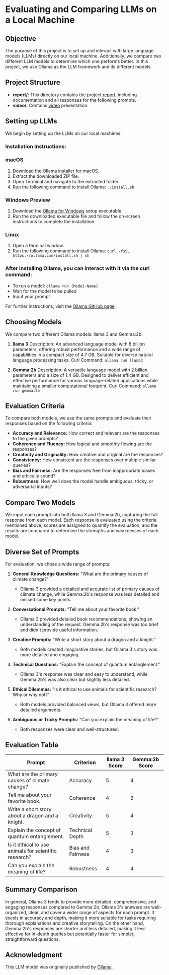 # Evaluating and Comparing LLMs on a Local Machine

## Objective
The purpose of this project is to set up and interact with large language models (LLMs) directly on our local machine. Additionally, we compare two different LLM models to determine which one performs better. In this project, we use Ollama as the LLM framework and its different models.

## Project Structure
- **report/**: This directory contains the project [report](report), including documentation and all responses for the following prompts.
- **video/**: Contains [video](video) presentation.

## Setting up LLMs
We begin by setting up the LLMs on our local machines:

### Installation Instructions:
### macOS
1.	Download the [Ollama installer for macOS](https://ollama.com/download/Ollama-darwin.zip).
2.	Extract the downloaded ZIP file.
3.	Open Terminal and navigate to the extracted folder.
4.	Run the following command to install Ollama: `./install.sh`

### Windows Preview
1.	Download the [Ollama for Windows](https://ollama.com/download/OllamaSetup.exe) setup executable.
2.	Run the downloaded executable file and follow the on-screen instructions to complete the installation.

### Linux
1.	Open a terminal window.
2.	Run the following command to install Ollama: `curl -fsSL https://ollama.com/install.sh | sh`

### After installing Ollama, you can interact with it via the curl command:

- To run a model: `ollama run [Model-Name]`
- Wait for the model to be pulled
- Input your prompt

For further instructions, visit the [Ollama GitHub page](https://github.com/ollama/ollama).

## Choosing Models
We compare two different Ollama models: llama 3 and Gemma:2b.

1. **llama 3**
Description: An advanced language model with 8 billion parameters, offering robust performance and a wide range of capabilities in a compact size of 4.7 GB. Suitable for diverse natural language processing tasks.
Curl Command: `ollama run llama3`

2. **Gemma:2b**
Description: A versatile language model with 2 billion parameters and a size of 1.4 GB. Designed to deliver efficient and effective performance for various language-related applications while maintaining a smaller computational footprint.
Curl Command: `ollama run gemma:2b`

## Evaluation Criteria
To compare both models, we use the same prompts and evaluate their responses based on the following criteria:

- **Accuracy and Relevance:** How correct and relevant are the responses to the given prompts?
- **Coherence and Fluency:** How logical and smoothly flowing are the responses?
- **Creativity and Originality:** How creative and original are the responses?
- **Consistency:** How consistent are the responses over multiple similar queries?
- **Bias and Fairness:** Are the responses free from inappropriate biases and ethically sound?
- **Robustness:** How well does the model handle ambiguous, tricky, or adversarial inputs?

## Compare Two Models
We input each prompt into both llama 3 and Gemma:2b, capturing the full response from each model. Each response is evaluated using the criteria mentioned above, scores are assigned to quantify the evaluation, and the results are compared to determine the strengths and weaknesses of each model.

## Diverse Set of Prompts
For evaluation, we chose a wide range of prompts:

1. **General Knowledge Questions:** "What are the primary causes of climate change?"
   - Ollama 3 provided a detailed and accurate list of primary causes of climate change, while Gemma:2b's response was less detailed and missed some key points.
   
2. **Conversational Prompts:** "Tell me about your favorite book."
   - Ollama 3 provided detailed book recommendations, showing an understanding of the request. Gemma:2b's response was too brief and didn't provide useful information.
   
3. **Creative Prompts:** "Write a short story about a dragon and a knight."
   - Both models created imaginative stories, but Ollama 3's story was more detailed and engaging.
   
4. **Technical Questions:** "Explain the concept of quantum entanglement."
   - Ollama 3's response was clear and easy to understand, while Gemma:2b's was also clear but slightly less detailed.
   
5. **Ethical Dilemmas:** "Is it ethical to use animals for scientific research? Why or why not?"
   - Both models provided balanced views, but Ollama 3 offered more detailed arguments.
   
6. **Ambiguous or Tricky Prompts:** "Can you explain the meaning of life?"
   - Both responses were clear and well-structured.

## Evaluation Table
| Prompt                                    | Criterion          | llama 3 Score | Gemma:2b Score |
|-------------------------------------------|--------------------|---------------|----------------|
| What are the primary causes of climate change? | Accuracy           | 5             | 4              |
| Tell me about your favorite book.         | Coherence          | 4             | 2              |
| Write a short story about a dragon and a knight. | Creativity         | 5             | 4              |
| Explain the concept of quantum entanglement. | Technical Depth    | 5             | 3              |
| Is it ethical to use animals for scientific research? | Bias and Fairness  | 4             | 3              |
| Can you explain the meaning of life?      | Robustness         | 4             | 4              |

## Summary Comparison
In general, Ollama 3 tends to provide more detailed, comprehensive, and engaging responses compared to Gemma:2b. Ollama 3's answers are well-organized, clear, and cover a wider range of aspects for each prompt. It excels in accuracy and depth, making it more suitable for tasks requiring thorough explanations and creative storytelling. On the other hand, Gemma:2b's responses are shorter and less detailed, making it less effective for in-depth queries but potentially faster for simpler, straightforward questions.

## Acknowledgment
This LLM model was originally published by [Ollama](https://github.com/ollama/ollama).
